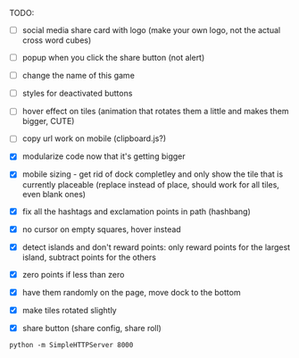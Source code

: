 TODO:
- [ ] social media share card with logo (make your own logo, not the actual cross word cubes)
- [ ] popup when you click the share button (not alert)
- [ ] change the name of this game
- [ ] styles for deactivated buttons
- [ ] hover effect on tiles (animation that rotates them a little and makes them bigger, CUTE)
- [ ] copy url work on mobile (clipboard.js?)

- [x] modularize code now that it's getting bigger
- [x] mobile sizing - get rid of dock completley and only show the tile that is currently placeable (replace instead of place, should work for all tiles, even blank ones)
- [x] fix all the hashtags and exclamation points in path (hashbang)
- [x] no cursor on empty squares, hover instead
- [x] detect islands and don't reward points: only reward points for the largest island, subtract points for the others
- [x] zero points if less than zero
- [x] have them randomly on the page, move dock to the bottom
- [x] make tiles rotated slightly
- [x] share button (share config, share roll)


```
python -m SimpleHTTPServer 8000 
```

